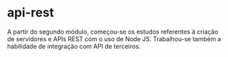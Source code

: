 # api-rest
A partir do segundo módulo, começou-se os estudos referentes à criação de servidores e APIs REST com o uso de Node JS. Trabalhou-se também a habilidade de integração com API de terceiros.
